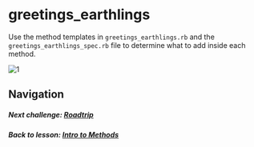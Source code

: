 # greetings_earthlings
Use the method templates in `greetings_earthlings.rb` and the `greetings_earthlings_spec.rb` file to determine what to add inside each method.  

![1](http://i.imgur.com/oewbTxj.gif)  

## Navigation  
##### Next challenge: [Roadtrip](https://github.com/Coderdotnew/intro_web_apps_dgm/tree/master/02_class/01_intro_to_methods/code/03_roadtrip)  
##### Back to lesson: [Intro to Methods](https://github.com/Coderdotnew/intro_web_apps_dgm/tree/master/02_class/01_intro_to_methods)   